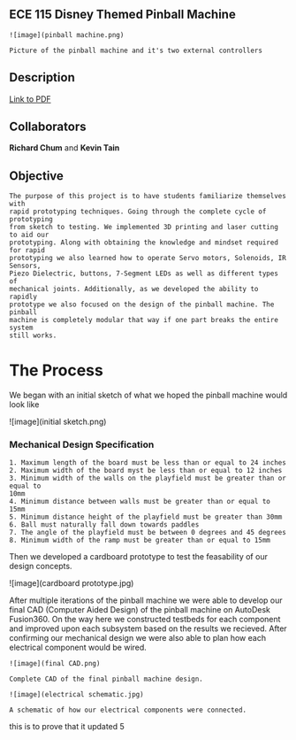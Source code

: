 ## ECE 115 Disney Themed Pinball Machine
```
![image](pinball machine.png)

Picture of the pinball machine and it's two external controllers
```

## Description
[Link to PDF](https://drawsome1.github.io/Pinball_Machine/PinballProjectDescription.pdf)

## Collaborators
**Richard Chum** and **Kevin Tain**

## Objective
```
The purpose of this project is to have students familiarize themselves with
rapid prototyping techniques. Going through the complete cycle of prototyping
from sketch to testing. We implemented 3D printing and laser cutting to aid our
prototyping. Along with obtaining the knowledge and mindset required for rapid
prototyping we also learned how to operate Servo motors, Solenoids, IR Sensors,
Piezo Dielectric, buttons, 7-Segment LEDs as well as different types of
mechanical joints. Additionally, as we developed the ability to rapidly
prototype we also focused on the design of the pinball machine. The pinball
machine is completely modular that way if one part breaks the entire system
still works. 
```

# The Process
We began with an initial sketch of what we hoped the pinball machine would look
like

![image](initial sketch.png)

### Mechanical Design Specification
```
1. Maximum length of the board must be less than or equal to 24 inches
2. Maximum width of the board myst be less than or equal to 12 inches
3. Minimum width of the walls on the playfield must be greater than or equal to
10mm
4. Minimum distance between walls must be greater than or equal to 15mm
5. Minimum distance height of the playfield must be greater than 30mm
6. Ball must naturally fall down towards paddles
7. The angle of the playfield must be between 0 degrees and 45 degrees
8. Minimum width of the ramp must be greater than or equal to 15mm
```

Then we developed a cardboard prototype to test the feasability of our design
concepts.

![image](cardboard prototype.jpg)

After multiple iterations of the pinball machine we were able to develop our
final CAD (Computer Aided Design) of the pinball machine on AutoDesk Fusion360. 
On the way here we constructed testbeds for each component and improved upon 
each subsystem based on the results we recieved. After confirming our mechanical
design we were also able to plan how each electrical component would be wired.

```
![image](final CAD.png)

Complete CAD of the final pinball machine design.

```

```
![image](electrical schematic.jpg)

A schematic of how our electrical components were connected.
```





this is to prove that it updated 5

